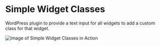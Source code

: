 # Simple Widget Classes

WordPress plugin to provide a text input for all widgets to add a custom class for that widget.

![Image of Simple Widget Classes in Action](https://raw.githubusercontent.com/wpmark/simple-widget-classes/master/screenshot1.png)
